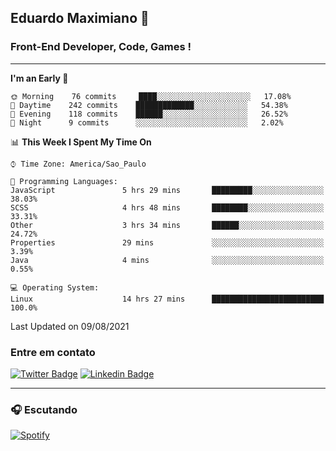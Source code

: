## Eduardo Maximiano 👋

### Front-End Developer, Code, Games !

---

<!--START_SECTION:waka-->
**I'm an Early 🐤** 

```text
🌞 Morning    76 commits     ████░░░░░░░░░░░░░░░░░░░░░   17.08% 
🌆 Daytime    242 commits    █████████████░░░░░░░░░░░░   54.38% 
🌃 Evening    118 commits    ██████░░░░░░░░░░░░░░░░░░░   26.52% 
🌙 Night      9 commits      ░░░░░░░░░░░░░░░░░░░░░░░░░   2.02%

```


📊 **This Week I Spent My Time On** 

```text
⌚︎ Time Zone: America/Sao_Paulo

💬 Programming Languages: 
JavaScript               5 hrs 29 mins       █████████░░░░░░░░░░░░░░░░   38.03% 
SCSS                     4 hrs 48 mins       ████████░░░░░░░░░░░░░░░░░   33.31% 
Other                    3 hrs 34 mins       ██████░░░░░░░░░░░░░░░░░░░   24.72% 
Properties               29 mins             ░░░░░░░░░░░░░░░░░░░░░░░░░   3.39% 
Java                     4 mins              ░░░░░░░░░░░░░░░░░░░░░░░░░   0.55%

💻 Operating System: 
Linux                    14 hrs 27 mins      █████████████████████████   100.0%

```


 Last Updated on 09/08/2021
<!--END_SECTION:waka-->

### Entre em contato

[![Twitter Badge](https://img.shields.io/badge/-@edmaxi-1ca0f1?style=flat-square&labelColor=1ca0f1&logo=twitter&logoColor=white&link=https://twitter.com/edmaxi)](https://twitter.com/edmaxi)
[![Linkedin Badge](https://img.shields.io/badge/-Eduardo_Maximiano-0077B5?style=flat-square&logo=Linkedin&logoColor=white&link=https://www.linkedin.com/in/maximiano-eduardo)](https://www.linkedin.com/in/maximiano-eduardo)

---

### 🎧 Escutando
[![Spotify](https://novatorem-sandy.vercel.app/api/spotify)](https://open.spotify.com/user/comgigo)
